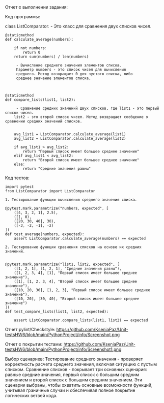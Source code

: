 Отчет о выполнении задания:

Код программы:

class ListComparator:
    - Это класс для сравнения двух списков чисел.

    @staticmethod
    def calculate_average(numbers):  

        if not numbers:
            return 0
        return sum(numbers) / len(numbers)

         - Вычисление среднего значения элементов списка.
         Параметр numbers - это список чисел для вычисления
         среднего. Метод возвращает 0 для пустого списка, либо
         среднее значение элементов списка.



    @staticmethod
    def compare_lists(list1, list2):
        
         - Сравнение средних значений двух списков, где list1 - это первый список чисел.
        list2 - это второй список чисел. Метод возвращает сообщение о сравнении средних значений списков.

        
        avg_list1 = ListComparator.calculate_average(list1)
        avg_list2 = ListComparator.calculate_average(list2)

        if avg_list1 > avg_list2:
            return "Первый список имеет большее среднее значение"
        elif avg_list1 < avg_list2:
            return "Второй список имеет большее среднее значение"
        else:
            return "Средние значения равны"
           

Код тестов:


    import pytest
    from ListComparator import ListComparator

    1. Тестирование функции вычисления среднего значения списка.

    @pytest.mark.parametrize("numbers, expected", [
        ([4, 3, 2, 1], 2.5),
        ([], 0),
        ([20, 30, 40], 30),
        ([-3, -2, -1], -2)
    ])
    def test_average(numbers, expected):
        assert ListComparator.calculate_average(numbers) == expected

    2. Тестирование функции сравнения списков на основе их средних значений.
    

    @pytest.mark.parametrize("list1, list2, expected", [
        ([1, 2, 1], [1, 2, 1], "Средние значения равны"),
        ([1, 2, 3, 4], [1], "Первый список имеет большее среднее значение"),
        ([1], [1, 2, 3, 4], "Второй список имеет большее среднее значение"),
        ([10, 20, 30], [1, 2, 3], "Первый список имеет большее среднее значение"),
        ([10, 20], [30, 40], "Второй список имеет большее среднее значение")
    ])
    def test_compare_lists(list1, list2, expected):
    
        assert ListComparator.compare_lists(list1, list2) == expected


Отчет pylint/Checkstyle:
https://github.com/KseniaPaz/Unit-testsHW6/blob/main/PythonProject/info/Screenshot.png


Отчет о покрытии тестами:
https://github.com/KseniaPaz/Unit-testsHW6/blob/main/PythonProject/info/Screenshot1.png

Выбор сценариев:
Тестирование среднего значения - проверяет корректность расчета среднего значения, включая ситуацию с пустым списком.
Сравнение списков - покрывает три основных сценария: равные средние значения, первый список с большим средним значением и второй список с большим средним значением.
Эти сценарии выбраны, чтобы охватить основные возможности функций, учитывая граничные случаи и обеспечивая полное покрытие логических ветвей кода.